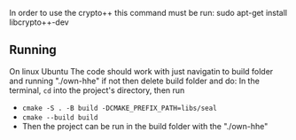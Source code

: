 In order to use the crypto++ this command must be run: sudo apt-get install libcrypto++-dev

## Running
On linux Ubuntu The code should work with just navigatin to build folder and running "./own-hhe"
if not then delete build folder and do:
In the terminal, `cd` into the project's directory, then run
- `cmake -S . -B build -DCMAKE_PREFIX_PATH=libs/seal`  
- `cmake --build build`  
- Then the project can be run in the build folder with the "./own-hhe"
